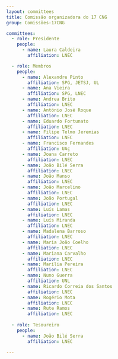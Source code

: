 ```yaml
---
layout: committees
title: Comissão organizadora do 17 CNG
group: Comissões-17CNG

committees:
  - role: Presidente
    people:
      - name: Laura Caldeira
        affiliation: LNEC

  - role: Membros
    people:
      - name: Alexandre Pinto
        affiliation: SPG, JETSJ, UL
      - name: Ana Vieira
        affiliation: SPG, LNEC
      - name: Andrea Brito
        affiliation: LNEC
      - name: António José Roque
        affiliation: LNEC
      - name: Eduardo Fortunato
        affiliation: LNEC
      - name: Filipe Telmo Jeremias
        affiliation: LNEC
      - name: Francisco Fernandes
        affiliation: UAç  
      - name: Joana Carreto
        affiliation: LNEC
      - name: João Bilé Serra
        affiliation: LNEC
      - name: João Manso
        affiliation: LNEC
      - name: João Marcelino
        affiliation: LNEC
      - name: João Portugal
        affiliation: LNEC
      - name: Luís Lamas
        affiliation: LNEC        
      - name: Luís Miranda
        affiliation: LNEC        
      - name: Madalena Barroso
        affiliation: LNEC
      - name: Maria João Coelho
        affiliation: LNEC
      - name: Mariana Carvalho
        affiliation: LNEC
      - name: Marília Pereira
        affiliation: LNEC
      - name: Nuno Guerra
        affiliation: UNL
      - name: Ricardo Correia dos Santos
        affiliation: LNEC
      - name: Rogério Mota
        affiliation: LNEC
      - name: Rute Ramos
        affiliation: LNEC
        
  - role: Tesoureiro
    people:
      - name: João Bilé Serra
        affiliation: LNEC        

---
```

<!--
 [Contatar a comissão organizadora](mailto:ricardos@lnec.pt,ricardos.geral@gmail.com?subject=[17CNG/10CLBG 2020]){: data-role="button" class="button" }
-->